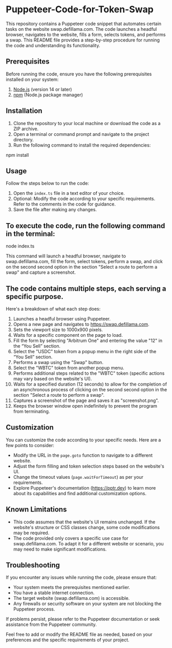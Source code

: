 # Puppeteer-Code-for-Token-Swap

This repository contains a Puppeteer code snippet that automates certain tasks on the website swap.defillama.com. The code launches a headful browser, navigates to the website, fills a form, selects tokens, and performs a swap. This README file provides a step-by-step procedure for running the code and understanding its functionality.

## Prerequisites

Before running the code, ensure you have the following prerequisites installed on your system:

1. [Node.js](https://nodejs.org) (version 14 or later)
2. [npm](https://www.npmjs.com/) (Node.js package manager)

## Installation

1. Clone the repository to your local machine or download the code as a ZIP archive.
2. Open a terminal or command prompt and navigate to the project directory.
3. Run the following command to install the required dependencies:

npm install

## Usage

Follow the steps below to run the code:

1. Open the `index.ts` file in a text editor of your choice.
2. Optional: Modify the code according to your specific requirements. Refer to the comments in the code for guidance.
3. Save the file after making any changes.

## To execute the code, run the following command in the terminal:

node index.ts


This command will launch a headful browser, navigate to swap.defillama.com, fill the form, select tokens, perform a swap, and click on the second second option in the section "Select a route to perform a swap" and capture a screenshot.

## The code contains multiple steps, each serving a specific purpose. 

Here's a breakdown of what each step does:

1. Launches a headful browser using Puppeteer.
2. Opens a new page and navigates to https://swap.defillama.com.
3. Sets the viewport size to 1000x900 pixels.
4. Waits for a specific component on the page to load.
5. Fill the form by selecting "Arbitrum One" and entering the value "12" in the “You Sell” section.
6. Select the "USDC" token from a popup menu in the right side of the “You Sell” section.
7. Performs a swap using the "Swap" button.
8. Select the "WBTC" token from another popup menu.
9. Performs additional steps related to the "WBTC" token (specific actions may vary based on the website's UI).
10. Waits for a specified duration (12 seconds) to allow for the completion of an asynchronous process of clicking on the second second option in the section "Select a route to perform a swap".
11. Captures a screenshot of the page and saves it as "screenshot.png".
12. Keeps the browser window open indefinitely to prevent the program from terminating.

## Customization

You can customize the code according to your specific needs. Here are a few points to consider:

- Modify the URL in the `page.goto` function to navigate to a different website.
- Adjust the form filling and token selection steps based on the website's UI.
- Change the timeout values (`page.waitForTimeout`) as per your requirements.
- Explore Puppeteer's documentation (https://pptr.dev) to learn more about its capabilities and find additional customization options.

## Known Limitations

- This code assumes that the website's UI remains unchanged. If the website's structure or CSS classes change, some code modifications may be required.
- The code provided only covers a specific use case for swap.defillama.com. To adapt it for a different website or scenario, you may need to make significant modifications.

## Troubleshooting

If you encounter any issues while running the code, please ensure that:

- Your system meets the prerequisites mentioned earlier.
- You have a stable internet connection.
- The target website (swap.defillama.com) is accessible.
- Any firewalls or security software on your system are not blocking the Puppeteer process.

If problems persist, please refer to the Puppeteer documentation or seek assistance from the Puppeteer community.

Feel free to add or modify the README file as needed, based on your preferences and the specific requirements of your project.
